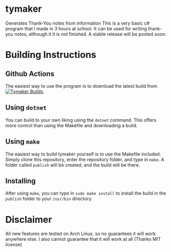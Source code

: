 # tymaker
Generates Thank-You notes from information
This is a very basic c# program that I made in 3 hours at school. It can be used for writing thank-you notes, although it it is not finished. A stable release will be posted soon.
# Building Instructions
## Github Actions
The easiest way to use the program is to download the latest build from [![Tymaker Builds](https://github.com/Anti-Apple4life/tymaker-group/actions/workflows/tymaker.yml/badge.svg)](https://github.com/Anti-Apple4life/tymaker-group/actions/workflows/tymaker.yml).
## Using `dotnet`
You can build to your own liking using the `dotnet` command. This offers more control than using the Makefile and downloading a build.
## Using `make`
The easiest way to build tymaker yourself is to use the Makefile included. Simply clone this repository, enter the repository folder, and type in `make`. A folder called `publish` will be created, and the build will be there.
## Installing
After using `make`, you can type in `sudo make install` to install the build in the `publish` folder to your `/usr/bin` directory.
# Disclaimer
All new features are tested on Arch Linux, so no guarantees it will work anywhere else. I also cannot guarantee that it will work at all (Thanks MIT license)
